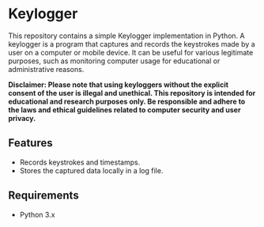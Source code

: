 # Keylogger

This repository contains a simple Keylogger implementation in Python. A keylogger is a program that captures and records the keystrokes made by a user on a computer or mobile device. It can be useful for various legitimate purposes, such as monitoring computer usage for educational or administrative reasons.

**Disclaimer: Please note that using keyloggers without the explicit consent of the user is illegal and unethical. This repository is intended for educational and research purposes only. Be responsible and adhere to the laws and ethical guidelines related to computer security and user privacy.**

## Features
- Records keystrokes and timestamps.
- Stores the captured data locally in a log file.

## Requirements
- Python 3.x


